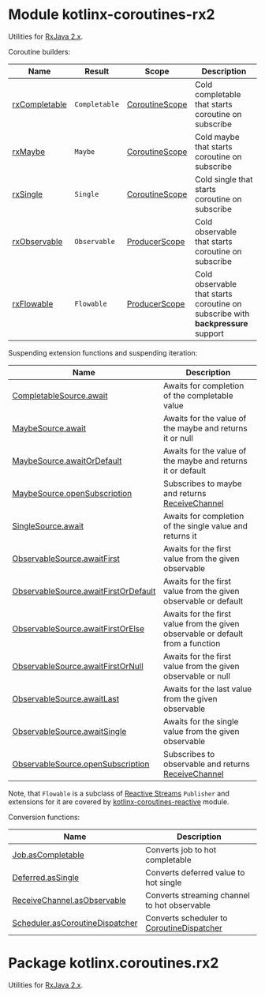 # Module kotlinx-coroutines-rx2

Utilities for [RxJava 2.x](https://github.com/ReactiveX/RxJava).

Coroutine builders:

| **Name**        | **Result**                              | **Scope**        | **Description**
| --------------- | --------------------------------------- | ---------------- | ---------------
| [rxCompletable] | `Completable`                           | [CoroutineScope] | Cold completable that starts coroutine on subscribe
| [rxMaybe]       | `Maybe`                                 | [CoroutineScope] | Cold maybe that starts coroutine on subscribe
| [rxSingle]      | `Single`                                | [CoroutineScope] | Cold single that starts coroutine on subscribe
| [rxObservable]  | `Observable`                            | [ProducerScope]  | Cold observable that starts coroutine on subscribe
| [rxFlowable]    | `Flowable`                              | [ProducerScope]  | Cold observable that starts coroutine on subscribe with **backpressure** support 

Suspending extension functions and suspending iteration:

| **Name** | **Description**
| -------- | ---------------
| [CompletableSource.await][io.reactivex.CompletableSource.await] | Awaits for completion of the completable value 
| [MaybeSource.await][io.reactivex.MaybeSource.await] | Awaits for the value of the maybe and returns it or null 
| [MaybeSource.awaitOrDefault][io.reactivex.MaybeSource.awaitOrDefault] | Awaits for the value of the maybe and returns it or default 
| [MaybeSource.openSubscription][io.reactivex.MaybeSource.openSubscription] | Subscribes to maybe and returns [ReceiveChannel] 
| [SingleSource.await][io.reactivex.SingleSource.await] | Awaits for completion of the single value and returns it 
| [ObservableSource.awaitFirst][io.reactivex.ObservableSource.awaitFirst] | Awaits for the first value from the given observable
| [ObservableSource.awaitFirstOrDefault][io.reactivex.ObservableSource.awaitFirstOrDefault] | Awaits for the first value from the given observable or default
| [ObservableSource.awaitFirstOrElse][io.reactivex.ObservableSource.awaitFirstOrElse] | Awaits for the first value from the given observable or default from a function
| [ObservableSource.awaitFirstOrNull][io.reactivex.ObservableSource.awaitFirstOrNull] | Awaits for the first value from the given observable or null
| [ObservableSource.awaitLast][io.reactivex.ObservableSource.awaitFirst] | Awaits for the last value from the given observable
| [ObservableSource.awaitSingle][io.reactivex.ObservableSource.awaitSingle] | Awaits for the single value from the given observable
| [ObservableSource.openSubscription][io.reactivex.ObservableSource.openSubscription] | Subscribes to observable and returns [ReceiveChannel] 

Note, that `Flowable` is a subclass of [Reactive Streams](https://www.reactive-streams.org)
`Publisher` and extensions for it are covered by
[kotlinx-coroutines-reactive](../kotlinx-coroutines-reactive) module.

Conversion functions:

| **Name** | **Description**
| -------- | ---------------
| [Job.asCompletable][kotlinx.coroutines.Job.asCompletable] | Converts job to hot completable
| [Deferred.asSingle][kotlinx.coroutines.Deferred.asSingle] | Converts deferred value to hot single
| [ReceiveChannel.asObservable][kotlinx.coroutines.channels.ReceiveChannel.asObservable] | Converts streaming channel to hot observable
| [Scheduler.asCoroutineDispatcher][io.reactivex.Scheduler.asCoroutineDispatcher] | Converts scheduler to [CoroutineDispatcher]

<!--- MODULE kotlinx-coroutines-core -->
<!--- INDEX kotlinx.coroutines -->
[CoroutineScope]: https://kotlin.github.io/kotlinx.coroutines/kotlinx-coroutines-core/kotlinx.coroutines/-coroutine-scope/index.html
[CoroutineDispatcher]: https://kotlin.github.io/kotlinx.coroutines/kotlinx-coroutines-core/kotlinx.coroutines/-coroutine-dispatcher/index.html
<!--- INDEX kotlinx.coroutines.channels -->
[ProducerScope]: https://kotlin.github.io/kotlinx.coroutines/kotlinx-coroutines-core/kotlinx.coroutines.channels/-producer-scope/index.html
[ReceiveChannel]: https://kotlin.github.io/kotlinx.coroutines/kotlinx-coroutines-core/kotlinx.coroutines.channels/-receive-channel/index.html
<!--- MODULE kotlinx-coroutines-rx2 -->
<!--- INDEX kotlinx.coroutines.rx2 -->
[rxCompletable]: https://kotlin.github.io/kotlinx.coroutines/kotlinx-coroutines-rx2/kotlinx.coroutines.rx2/kotlinx.coroutines.-coroutine-scope/rx-completable.html
[rxMaybe]: https://kotlin.github.io/kotlinx.coroutines/kotlinx-coroutines-rx2/kotlinx.coroutines.rx2/kotlinx.coroutines.-coroutine-scope/rx-maybe.html
[rxSingle]: https://kotlin.github.io/kotlinx.coroutines/kotlinx-coroutines-rx2/kotlinx.coroutines.rx2/kotlinx.coroutines.-coroutine-scope/rx-single.html
[rxObservable]: https://kotlin.github.io/kotlinx.coroutines/kotlinx-coroutines-rx2/kotlinx.coroutines.rx2/kotlinx.coroutines.-coroutine-scope/rx-observable.html
[rxFlowable]: https://kotlin.github.io/kotlinx.coroutines/kotlinx-coroutines-rx2/kotlinx.coroutines.rx2/kotlinx.coroutines.-coroutine-scope/rx-flowable.html
[io.reactivex.CompletableSource.await]: https://kotlin.github.io/kotlinx.coroutines/kotlinx-coroutines-rx2/kotlinx.coroutines.rx2/io.reactivex.-completable-source/await.html
[io.reactivex.MaybeSource.await]: https://kotlin.github.io/kotlinx.coroutines/kotlinx-coroutines-rx2/kotlinx.coroutines.rx2/io.reactivex.-maybe-source/await.html
[io.reactivex.MaybeSource.awaitOrDefault]: https://kotlin.github.io/kotlinx.coroutines/kotlinx-coroutines-rx2/kotlinx.coroutines.rx2/io.reactivex.-maybe-source/await-or-default.html
[io.reactivex.MaybeSource.openSubscription]: https://kotlin.github.io/kotlinx.coroutines/kotlinx-coroutines-rx2/kotlinx.coroutines.rx2/io.reactivex.-maybe-source/open-subscription.html
[io.reactivex.SingleSource.await]: https://kotlin.github.io/kotlinx.coroutines/kotlinx-coroutines-rx2/kotlinx.coroutines.rx2/io.reactivex.-single-source/await.html
[io.reactivex.ObservableSource.awaitFirst]: https://kotlin.github.io/kotlinx.coroutines/kotlinx-coroutines-rx2/kotlinx.coroutines.rx2/io.reactivex.-observable-source/await-first.html
[io.reactivex.ObservableSource.awaitFirstOrDefault]: https://kotlin.github.io/kotlinx.coroutines/kotlinx-coroutines-rx2/kotlinx.coroutines.rx2/io.reactivex.-observable-source/await-first-or-default.html
[io.reactivex.ObservableSource.awaitFirstOrElse]: https://kotlin.github.io/kotlinx.coroutines/kotlinx-coroutines-rx2/kotlinx.coroutines.rx2/io.reactivex.-observable-source/await-first-or-else.html
[io.reactivex.ObservableSource.awaitFirstOrNull]: https://kotlin.github.io/kotlinx.coroutines/kotlinx-coroutines-rx2/kotlinx.coroutines.rx2/io.reactivex.-observable-source/await-first-or-null.html
[io.reactivex.ObservableSource.awaitSingle]: https://kotlin.github.io/kotlinx.coroutines/kotlinx-coroutines-rx2/kotlinx.coroutines.rx2/io.reactivex.-observable-source/await-single.html
[io.reactivex.ObservableSource.openSubscription]: https://kotlin.github.io/kotlinx.coroutines/kotlinx-coroutines-rx2/kotlinx.coroutines.rx2/io.reactivex.-observable-source/open-subscription.html
[kotlinx.coroutines.Job.asCompletable]: https://kotlin.github.io/kotlinx.coroutines/kotlinx-coroutines-rx2/kotlinx.coroutines.rx2/kotlinx.coroutines.-job/as-completable.html
[kotlinx.coroutines.Deferred.asSingle]: https://kotlin.github.io/kotlinx.coroutines/kotlinx-coroutines-rx2/kotlinx.coroutines.rx2/kotlinx.coroutines.-deferred/as-single.html
[kotlinx.coroutines.channels.ReceiveChannel.asObservable]: https://kotlin.github.io/kotlinx.coroutines/kotlinx-coroutines-rx2/kotlinx.coroutines.rx2/kotlinx.coroutines.channels.-receive-channel/as-observable.html
[io.reactivex.Scheduler.asCoroutineDispatcher]: https://kotlin.github.io/kotlinx.coroutines/kotlinx-coroutines-rx2/kotlinx.coroutines.rx2/io.reactivex.-scheduler/as-coroutine-dispatcher.html
<!--- END -->

# Package kotlinx.coroutines.rx2

Utilities for [RxJava 2.x](https://github.com/ReactiveX/RxJava).
